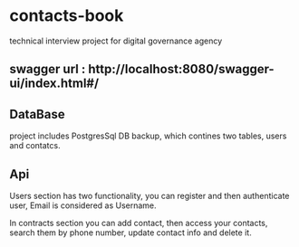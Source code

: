 # contacts-book
technical interview project for digital governance agency 


## swagger url : http://localhost:8080/swagger-ui/index.html#/


## DataBase
project includes PostgresSql DB backup, which contines two tables, users and contatcs.


## Api

Users section has two functionality, you can register and then authenticate user,
Email is considered as Username.


In contracts section you can add contact, then access your contacts, search them by phone number,
update contact info and delete it.


